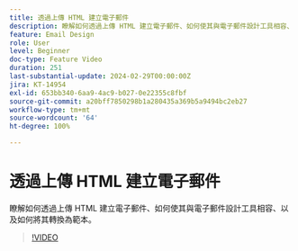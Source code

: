 ```yaml
---
title: 透過上傳 HTML 建立電子郵件
description: 瞭解如何透過上傳 HTML 建立電子郵件、如何使其與電子郵件設計工具相容、以及如何將其轉換為範本。
feature: Email Design
role: User
level: Beginner
doc-type: Feature Video
duration: 251
last-substantial-update: 2024-02-29T00:00:00Z
jira: KT-14954
exl-id: 653bb340-6aa9-4ac9-b027-0e22355c8fbf
source-git-commit: a20bff7850298b1a280435a369b5a9494bc2eb27
workflow-type: tm+mt
source-wordcount: '64'
ht-degree: 100%

---
```


# 透過上傳 HTML 建立電子郵件

瞭解如何透過上傳 HTML 建立電子郵件、如何使其與電子郵件設計工具相容、以及如何將其轉換為範本。

>[!VIDEO](https://video.tv.adobe.com/v/3427633/?learn=on)
